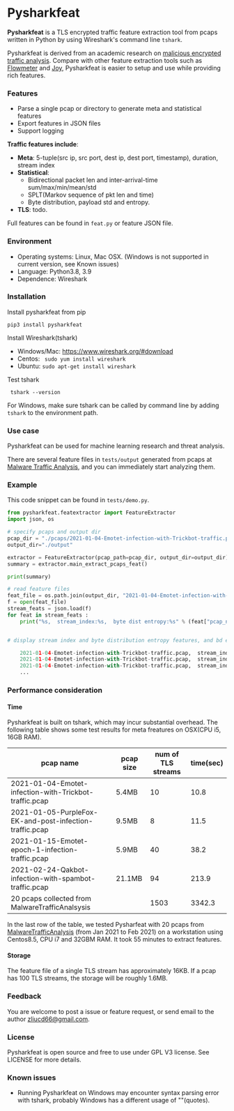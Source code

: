 # Pysharkfeat

**Pysharkfeat** is a TLS encrypted traffic feature extraction tool from pcaps written in Python by using Wireshark's command line ```tshark```. 

Pysharkfeat is derived from an academic research on [malicious encrypted traffic analysis](https://www.yurenliu.com/research). Compare with other feature extraction tools such as [Flowmeter](https://github.com/ahlashkari/CICFlowMeter) and [Joy](https://github.com/cisco/joy), Pysharkfeat is easier to setup and use while providing rich features.


### Features
 - Parse a single pcap or directory to generate meta and statistical features
 - Export features in JSON files
 - Support logging 

**Traffic features include**:

 - **Meta**: 5-tuple(src ip, src port, dest ip, dest port, timestamp), duration, stream index
 - **Statistical**: 
     - Bidirectional packet len and inter-arrival-time sum/max/min/mean/std
     - SPLT(Markov sequence of pkt len and time) 
     - Byte distribution, payload std and entropy.
 - **TLS**: todo. 

 Full features can be found in ```feat.py``` or feature JSON file.

 ### Environment
- Operating systems: Linux, Mac OSX. (Windows is not supported in current version, see Known issues)
- Language: Python3.8, 3.9  
- Dependence: Wireshark

### Installation
Install pysharkfeat from pip

``` pip3 install pysharkfeat ```

Install Wireshark(tshark)

 - Windows/Mac: https://www.wireshark.org/#download 
 - Centos: ``` sudo yum install wireshark```
 - Ubuntu: ``` sudo apt-get install wireshark ```


Test  tshark

``` tshark --version```

For Windows, make sure tshark can be called by command line by adding ```tshark``` to the environment path.

### Use case

Pysharkfeat can be used for machine learning research and threat analysis. 

There are several feature files in ```tests/output``` generated from pcaps at [Malware Traffic Analysis](https://www.malware-traffic-analysis.net/2021/index.html), and you can immediately start analyzing them.

### Example

This code snippet can be found in ```tests/demo.py```. 

```python
from pysharkfeat.featextractor import FeatureExtractor
import json, os

# specify pcaps and output dir
pcap_dir = "./pcaps/2021-01-04-Emotet-infection-with-Trickbot-traffic.pcap"
output_dir="./output"

extractor = FeatureExtractor(pcap_path=pcap_dir, output_dir=output_dir)
summary = extractor.main_extract_pcaps_feat()

print(summary)

# read feature files
feat_file = os.path.join(output_dir, "2021-01-04-Emotet-infection-with-Trickbot-traffic.json")
f = open(feat_file)
stream_feats = json.load(f)
for feat in stream_feats :
    print("%s,  stream_index:%s,  byte dist entropy:%s" % (feat["pcap_name"], feat["stream_index"], feat["bd_entropy"]))


# display stream index and byte distribution entropy features, and bd entropies are very close.

    2021-01-04-Emotet-infection-with-Trickbot-traffic.pcap,  stream_index:3,  byte dist entropy:7.999464797314957
    2021-01-04-Emotet-infection-with-Trickbot-traffic.pcap,  stream_index:7,  byte dist entropy:7.903172099500442
    2021-01-04-Emotet-infection-with-Trickbot-traffic.pcap,  stream_index:9,  byte dist entropy:7.9876935373284805
    ...

```

### Performance consideration

#### Time
Pysharkfeat is built on tshark, which may incur substantial overhead. The following table shows some test results for meta freatures on OSX(CPU i5, 16GB RAM).

| pcap name                                                | pcap size | num of TLS streams | time(sec) |
|----------------------------------------------------------|-----------|--------------------|-----------|
| 2021-01-04-Emotet-infection-with-Trickbot-traffic.pcap | 5.4MB     | 10                 | 10.8      |
| 2021-01-05-PurpleFox-EK-and-post-infection-traffic.pcap  | 9.5MB     | 8                  | 11.5      |
| 2021-01-15-Emotet-epoch-1-infection-traffic.pcap       | 5.9MB     | 40                    | 38.2      |
| 2021-02-24-Qakbot-infection-with-spambot-traffic.pcap    | 21.1MB    | 94                 | 213.9     |
| 20 pcaps collected from MalwareTrafficAnalsysis |    | 1503              | 3342.3    | 

In the last row of the table, we tested Pysharfeat with  20 pcaps from [MalwareTrafficAnalysis](https://www.malware-traffic-analysis.net) (from Jan 2021 to Feb 2021) on a workstation using Centos8.5, CPU i7 and 32GBM RAM. It took 55 minutes to extract features.


#### Storage
The feature file of a single TLS stream has approximately 16KB. If a pcap has 100 TLS streams, the storage will be roughly 1.6MB.

### Feedback
You are welcome to post a issue or feature request, or send email to the author <zliucd66@gmail.com>. 

### License 
Pysharkfeat is open source and free to use under GPL V3 license. See LICENSE for more details.

### Known issues
 - Running Pysharkfeat on Windows may encounter syntax parsing error with tshark, probably Windows has a different usage of ""(quotes).



